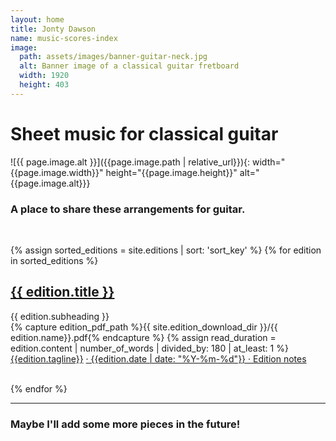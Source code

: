 ```yaml
---
layout: home
title: Jonty Dawson
name: music-scores-index
image:
  path: assets/images/banner-guitar-neck.jpg
  alt: Banner image of a classical guitar fretboard
  width: 1920
  height: 403
---
```


<h1>Sheet music for classical guitar</h1>
![{{ page.image.alt }}]({{page.image.path | relative_url}}){: width="{{page.image.width}}" height="{{page.image.height}}" alt="{{page.image.alt}}}

<h3>A place to share these arrangements for guitar.</h3>
<br>
<section>

{% assign sorted_editions = site.editions | sort: 'sort_key' %}
{% for edition in sorted_editions %}
  <article id="{{ edition.slug }}">
    <div class="edition-card-content">
      <h2 class="edition-entry-title">
        <a href="{{ site.baseurl }}{{ edition.url }}">
          {{ edition.title }}
        </a>
      </h2>
      <div class="edition-entry-subheading">
          {{ edition.subheading }}
      </div>
      {% capture edition_pdf_path %}{{ site.edition_download_dir }}/{{ edition.name}}.pdf{% endcapture %}
      {% assign read_duration = edition.content | number_of_words  | divided_by: 180 | at_least: 1 %}
      <span class="edition-tagline">
        <a href="{{ edition_pdf_path | absolute_url }}" data-goatcounter-click="{{edition_pdf_path}}" data-goatcounter-title="{{edition.name}}.pdf" data-goatcounter-referrer="edition-card-tagline">{{edition.tagline}}</a>
        <a href="{{ site.baseurl }}{{ edition.url }}">· {{edition.date | date: "%Y-%m-%d"}} · Edition notes</a>
      </span>
    </div>
    <br>
  </article>

{% endfor %}

</section>

<hr>
<h3>
Maybe I'll add some more pieces in the future!
</h3>


<br>
<br>
<br>
<br>
<br>